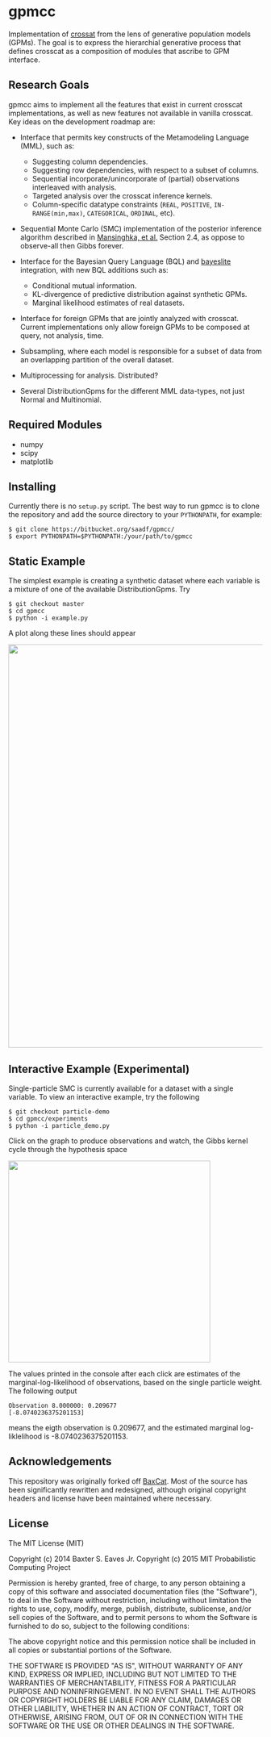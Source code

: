 # gpmcc

Implementation of [crossat](http://probcomp.csail.mit.edu/crosscat/) from
the lens of generative population models (GPMs). The goal is to express the
hierarchial generative process that defines crosscat as a composition of
modules that ascribe to GPM interface.

## Research Goals

gpmcc aims to implement all the features that exist in current crosscat
implementations, as well as new features not available in vanilla crosscat.
Key ideas on the development roadmap are:

- Interface that permits key constructs of the Metamodeling Language (MML),
  such as:
  - Suggesting column dependencies.
  - Suggesting row dependencies, with respect to a subset of columns.
  - Sequential incorporate/unincorporate of (partial) observations
    interleaved with analysis.
  - Targeted analysis over the crosscat inference kernels.
  - Column-specific datatype constraints (`REAL`, `POSITIVE`,
  `IN-RANGE(min,max)`, `CATEGORICAL`, `ORDINAL`, etc).

- Sequential Monte Carlo (SMC) implementation of the posterior inference
  algorithm described in [Mansinghka, et
  al.](http://arxiv.org/pdf/1512.01272.pdf) Section 2.4, as oppose to
  observe-all then Gibbs forever.

- Interface for the Bayesian Query Language (BQL) and
  [bayeslite](https://github.com/probcomp/bayeslite) integration, with new
  BQL additions such as:
  - Conditional mutual information.
  - KL-divergence of predictive distribution against synthetic GPMs.
  - Marginal likelihood estimates of real datasets.

- Interface for foreign GPMs that are jointly analyzed with crosscat.
  Current implementations only allow foreign GPMs to be composed at query,
  not analysis, time.

- Subsampling, where each model is responsible for a subset of data from an
  overlapping partition of the overall dataset.

- Multiprocessing for analysis. Distributed?

- Several DistributionGpms for the different MML data-types, not just
  Normal and Multinomial.

## Required Modules
- numpy
- scipy
- matplotlib

## Installing
Currently there is no `setup.py` script. The best way to run gpmcc is to
clone the repository and add the source directory to your `PYTHONPATH`, for
example:

```
$ git clone https://bitbucket.org/saadf/gpmcc/
$ export PYTHONPATH=$PYTHONPATH:/your/path/to/gpmcc
```

## Static Example

The simplest example is creating a synthetic dataset where each variable is
a mixture of one of the available DistributionGpms. Try

```
$ git checkout master
$ cd gpmcc
$ python -i example.py
```

A plot along these lines should appear

<a href="url"><img
src="http://web.mit.edu/fsaad/www/figures/single_view.png"
width="800" ></a>

## Interactive Example (Experimental)

Single-particle SMC is currently available for a dataset with a single
variable. To view an interactive example, try the following

```
$ git checkout particle-demo
$ cd gpmcc/experiments
$ python -i particle_demo.py
```

Click on the graph to produce observations and watch, the Gibbs kernel cycle
through the hypothesis space

<a href="url"><img
src="http://web.mit.edu/fsaad/www/figures/smc.gif"
width="400" ></a>

The values printed in the console after each click are estimates of the
marginal-log-likelihood of observations, based on the single particle
weight. The following output

```
Observation 8.000000: 0.209677
[-8.0740236375201153]
```

means the eigth observation is 0.209677, and the estimated marginal
log-liklelihood is -8.0740236375201153.

## Acknowledgements
This repository was originally forked off
[BaxCat](https://github.com/BaxterEaves/BaxCat/). Most of the
source has been significantly rewritten and redesigned, although original
copyright headers and license have been maintained where necessary.

## License
The MIT License (MIT)

Copyright (c) 2014 Baxter S. Eaves Jr.
Copyright (c) 2015 MIT Probabilistic Computing Project

Permission is hereby granted, free of charge, to any person obtaining a
copy of this software and associated documentation files (the "Software"),
to deal in the Software without restriction, including without limitation
the rights to use, copy, modify, merge, publish, distribute, sublicense,
and/or sell copies of the Software, and to permit persons to whom the
Software is furnished to do so, subject to the following conditions:

The above copyright notice and this permission notice shall be included in
all copies or substantial portions of the Software.

THE SOFTWARE IS PROVIDED "AS IS", WITHOUT WARRANTY OF ANY KIND, EXPRESS OR
IMPLIED, INCLUDING BUT NOT LIMITED TO THE WARRANTIES OF MERCHANTABILITY,
FITNESS FOR A PARTICULAR PURPOSE AND NONINFRINGEMENT. IN NO EVENT SHALL THE
AUTHORS OR COPYRIGHT HOLDERS BE LIABLE FOR ANY CLAIM, DAMAGES OR OTHER
LIABILITY, WHETHER IN AN ACTION OF CONTRACT, TORT OR OTHERWISE, ARISING
FROM, OUT OF OR IN CONNECTION WITH THE SOFTWARE OR THE USE OR OTHER
DEALINGS IN THE SOFTWARE.
